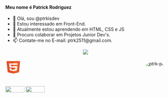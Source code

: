 <h4> Meu nome é Patrick Rodriguez </h4>

<ul>
  <li>👋 Olá, sou @ptrkisdev</li>
  <li>👀 Estou interessado em Front-End.</li>
  <li>🌱 Atualmente estou aprendendo em HTML, CSS e JS</li>
  <li>💞️ Procuro colaborar em Projetos Junior Dev's. </li>
  <li>📫 Contate-me no E-mail: ptrk2511@gmail.com. </li>
</ul>

<div align="center">
    <a href="https://github.com/ptrkisdev">
    <img height="180em" src="https://github-readme-stats.vercel.app/api?username=ptrkisdev&show_icons=true&theme=dark&include_all_commits=true&count_private=true"></a>
</div>

<div style="display: inline_block"><br>
<img align="center" alt="ptrk-HTML" height="40" width="50" src="https://raw.githubusercontent.com/devicons/devicon/master/icons/html5/html5-original.svg">
<img align="right" alt="ptrk-pic" height="150" style="border-radius:50px;" src="https://media1.giphy.com/media/z8n8dWgQ0mgEIyzlmV/giphy.gif?cid=ecf05e47l72htkhlzaklsl4ga7zev2kokdmmnbhb5k9bzp2s&rid=giphy.gif&ct=g">
</div>
 
 #
 <div>
    <a href = "mailto:ptrk2511@gmail.com" target="_blank"><img height="20" width="60" src="https://img.shields.io/badge/-GMAIL-blue" destino ="_blank"></a>
    <a href="https://instagram.com/ptrk.love" target="_blank"><img height="20" width="60" src="https://img.shields.io/badge/-INSTAGRAM-red" target="_blank"></a>
</div>
 
